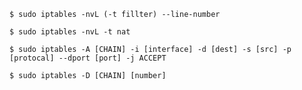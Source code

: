 
```console
$ sudo iptables -nvL (-t fillter) --line-number
```

```console
$ sudo iptables -nvL -t nat
```

```console
$ sudo iptables -A [CHAIN] -i [interface] -d [dest] -s [src] -p [protocal] --dport [port] -j ACCEPT 
```

```console
$ sudo iptables -D [CHAIN] [number]
```

